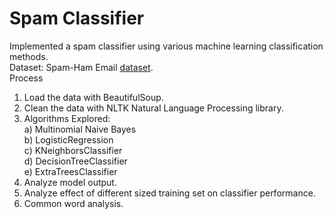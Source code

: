 # Spam Classifier
Implemented a spam classifier using various machine learning classification methods.      
Dataset: Spam-Ham Email [dataset](https://www.kaggle.com/venky73/spam-mails-dataset).    
Process
1) Load the data with BeautifulSoup.      
2) Clean the data with NLTK Natural Language Processing library.        
3) Algorithms Explored:        
  a) Multinomial Naive Bayes            
  b) LogisticRegression            
  c) KNeighborsClassifier             
  d) DecisionTreeClassifier             
  e) ExtraTreesClassifier             
4) Analyze model output.           
5) Analyze effect of different sized training set on classifier performance.           
6) Common word analysis.           
